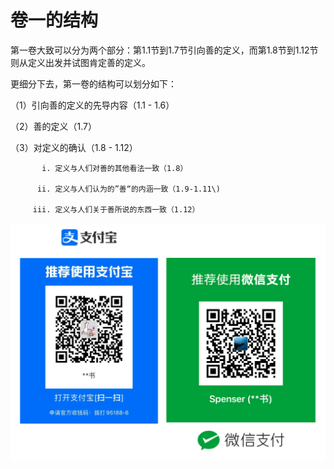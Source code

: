# 卷一的结构

第一卷大致可以分为两个部分：第1.1节到1.7节引向善的定义，而第1.8节到1.12节则从定义出发并试图肯定善的定义。

更细分下去，第一卷的结构可以划分如下：

（1）引向善的定义的先导内容（1.1 - 1.6）

（2）善的定义（1.7）

（3）对定义的确认（1.8 - 1.12）

```text
       i. 定义与人们对善的其他看法一致（1.8）

      ii. 定义与人们认为的”善“的内涵一致（1.9-1.11\)

     iii. 定义与人们关于善所说的东西一致（1.12）
```

![](../.gitbook/assets/screen-shot-2021-06-10-at-7.41.22-pm%20%284%29.png)

